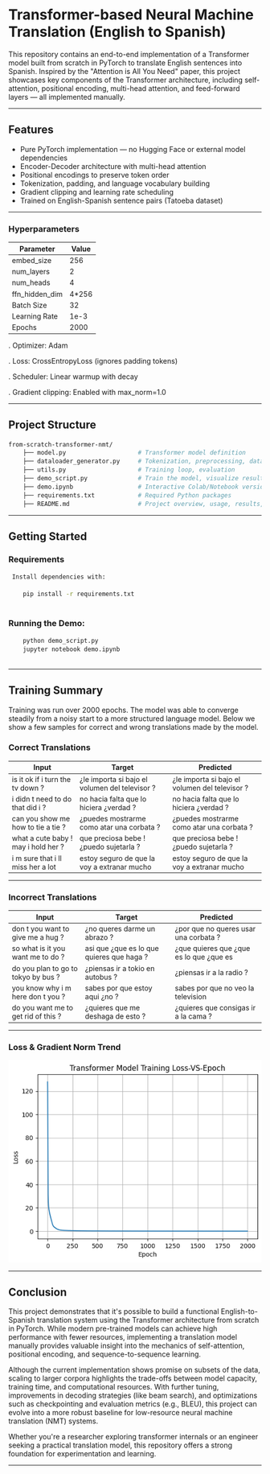 # Transformer-based Neural Machine Translation (English to Spanish)

This repository contains an end-to-end implementation of a Transformer model built from scratch in PyTorch to
translate English sentences into Spanish. Inspired by the "Attention is All You Need" paper, this project showcases
key components of the Transformer architecture, including self-attention, positional encoding, multi-head attention,
and feed-forward layers — all implemented manually.

---

## Features

- Pure PyTorch implementation — no Hugging Face or external model dependencies
- Encoder-Decoder architecture with multi-head attention
- Positional encodings to preserve token order
- Tokenization, padding, and language vocabulary building
- Gradient clipping and learning rate scheduling
- Trained on English-Spanish sentence pairs (Tatoeba dataset)

---

### Hyperparameters

| Parameter         | Value     |
|-------------------|-----------|
| embed_size        | 256       |
| num_layers        | 2         |
| num_heads         | 4         |
| ffn_hidden_dim    | 4*256     |
| Batch Size        | 32        |
| Learning Rate     | 1e-3      |
| Epochs            | 2000      |

. Optimizer: Adam

. Loss: CrossEntropyLoss (ignores padding tokens)

. Scheduler: Linear warmup with decay

. Gradient clipping: Enabled with max_norm=1.0

---


##  Project Structure

```bash
from-scratch-transformer-nmt/
    ├── model.py                    # Transformer model definition
    ├── dataloader_generator.py     # Tokenization, preprocessing, dataset & dataloader
    ├── utils.py                    # Training loop, evaluation
    ├── demo_script.py              # Train the model, visualize results, sample predictions (script format)
    ├── demo.ipynb                  # Interactive Colab/Notebook version of the demo
    ├── requirements.txt            # Required Python packages
    ├── README.md                   # Project overview, usage, results, etc.

```
---


## Getting Started

### Requirements

```bash
 Install dependencies with:

    pip install -r requirements.txt
    
```
 ### Running the Demo:
 ```bash
     python demo_script.py
     jupyter notebook demo.ipynb
     
```
---

## Training Summary

Training was run over 2000 epochs. The model was able to converge steadily from a noisy start to a more
structured language model. Below we show a few samples for correct and wrong translations made by the model. 

### Correct Translations



| **Input**                           | **Target**                                    | **Predicted**                                  |
|-------------------------------------|-----------------------------------------------|------------------------------------------------|
| is it ok if i turn the tv down ?    | ¿le importa si bajo el volumen del televisor ?| ¿le importa si bajo el volumen del televisor ? |
| i didn t need to do that did i ?    | no hacia falta que lo hiciera ¿verdad ?       | no hacia falta que lo hiciera ¿verdad ?        |
| can you show me how to tie a tie ?  | ¿puedes mostrarme como atar una corbata ?     | ¿puedes mostrarme como atar una corbata ?      |
| what a cute baby ! may i hold her ? | que preciosa bebe ! ¿puedo sujetarla ?        | que preciosa bebe ! ¿puedo sujetarla ?         |
| i m sure that i ll miss her a lot   | estoy seguro de que la voy a extranar mucho   | estoy seguro de que la voy a extranar mucho    |


---
### Incorrect Translations



| **Input**                           | **Target**                               | **Predicted**                           |
|-------------------------------------|------------------------------------------|-----------------------------------------|
| don t you want to give me a hug ?   | ¿no queres darme un abrazo ?             | ¿por que no queres usar una corbata ?   |
| so what is it you want me to do ?   | asi que ¿que es lo que quieres que haga ?| ¿que quieres que ¿que es lo que ¿que es |
| do you plan to go to tokyo by bus ? | ¿piensas ir a tokio en autobus ?         | ¿piensas ir a la radio ?                |
| you know why i m here don t you ?   | sabes por que estoy aqui ¿no ?           | sabes por que no veo la television      |
| do you want me to get rid of this ? | ¿quieres que me deshaga de esto ?        | ¿quieres que consigas ir a la cama ?    |


---
###  Loss & Gradient Norm Trend

![Training Curve](train.png)

---

## Conclusion

This project demonstrates that it's possible to build a functional English-to-Spanish translation system using the
Transformer architecture from scratch in PyTorch. While modern pre-trained models can achieve high performance with
fewer resources, implementing a translation model manually provides valuable insight into the mechanics of self-attention,
positional encoding, and sequence-to-sequence learning.


Although the current implementation shows promise on subsets of the data, scaling to larger corpora highlights the trade-offs
between model capacity, training time, and computational resources. With further tuning, improvements in decoding strategies
(like beam search), and optimizations such as checkpointing and evaluation metrics (e.g., BLEU), this project can evolve into
a more robust baseline for low-resource neural machine translation (NMT) systems.

Whether you're a researcher exploring transformer internals or an engineer seeking a practical translation model, this repository offers a strong foundation for experimentation and learning.

---

